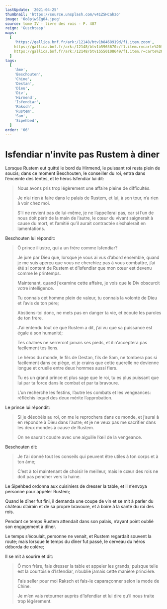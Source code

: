 ```yaml
---
lastUpdate: '2021-04-25'
thumbnail: 'https://source.unsplash.com/v41Z5HCahzo'
image: '6o8pjwSEg04.jpeg'
source: tome IV - livre des rois - P. 487
reign: 'Guschtasp'
maps:
  [
    'https://gallica.bnf.fr/ark:/12148/btv1b8468919d/f1.item.zoom',
    https://gallica.bnf.fr/ark:/12148/btv1b5963670z/f1.item.r=carte%20touran.zoom,
    https://gallica.bnf.fr/ark:/12148/btv1b550108649/f1.item.r=carte%20touran.zoom,
  ]
tags:
  [
    'âme',
    'Beschouten',
    'Chine',
    'Destan',
    'Dieu',
    'Div',
    'Hirmend',
    'Isfendiar',
    'Raksch',
    'Rustem',
    'Sam',
    'Sipehbed',
  ]
order: '66'
---
```


# Isfendiar n'invite pas Rustem à diner

Lorsque Rustem eut quitté le bord du Hirmend, le puissant roi resta plein de soucis; dans ce moment Beschouten, le conseiller du roi, entra dans l’enceinte des tentes, et le héros Isfendiar lui dit:

> Nous avons pris trop légèrement une affaire pleine de difficultés.
>
> Je n’ai rien à faire dans le palais de Rustem, et lui, à son tour, n’a rien à voir chez moi.
>
> S’il ne revient pas de lui-même, je ne l’appellerai pas, car si l’un de nous doit périr de la main de l’autre, le cœur du vivant saignerait à cause du mort, et l’amitié qu’il aurait contractée s’exhalerait en lamentations.

Beschouten lui répondit:

> Ô prince illustre, qui a un frère comme Isfendiar?
>
> Je jure par Dieu que, lorsque je vous ai vus d’abord ensemble, quand je me suis aperçu que vous ne cherchiez pas à vous combattre, j’ai été si content de Rustem et d’Isfendiar que mon cœur est devenu comme le printemps.
>
> Maintenant, quand j’examine cette affaire, je vois que le Div obscurcit votre intelligence.
>
> Tu connais cet homme plein de valeur, tu connais la volonté de Dieu et l’avis de ton père;
>
> Abstiens-toi donc, ne mets pas en danger ta vie, et écoute les paroles de ton frère.
>
> J’ai entendu tout ce que Rustem a dit, j’ai vu que sa puissance est égale à son humanité;
>
> Tes chaînes ne serreront jamais ses pieds, et il n’acceptera pas facilement tes liens.
>
> Le héros du monde, le fils de Destan, fils de Sam, ne tombera pas si facilement dans ce piège, et je crains que cette querelle ne devienne longue et cruelle entre deux hommes aussi fiers.
>
> Tu es un grand prince et plus sage que le roi, tu es plus puissant que lui par ta force dans le combat et par ta bravoure.
>
> L’un recherche les festins, l’autre les combats et les vengeances: réfléchis lequel des deux mérite l’approbation.

Le prince lui répondit:

> Si je désobéis au roi, on me le reprochera dans ce monde, et j’aurai à en répondre à Dieu dans l’autre; et je ne veux pas me sacrifier dans les deux mondes à cause de Rustem.
>
> On ne saurait coudre avec une aiguille l’œil de la vengeance.

Beschouten dit:

> Je t’ai donné tout les conseils qui peuvent être utiles à ton corps et à ton âme;
>
> C’est à toi maintenant de choisir le meilleur, mais le cœur des rois ne doit pas pencher vers la haine.

Le Sipehbed ordonna aux cuisiniers de dresser la table, et il n’envoya personne pour appeler Rustem;

Quand le dîner fut fini, il demanda une coupe de vin et se mit à parler du château d’airain et de sa propre bravoure, et à boire à la santé du roi des rois.

Pendant ce temps Rustem attendait dans son palais, n’ayant point oublié son engagement à dîner.

Le temps s’écoulait, personne ne venait, et Rustem regardait souvent la route; mais lorsque le temps du dîner fut passé, le cerveau du héros déborda de colère;

Il se mit à sourire et dit:

> Ô mon frère, fais dresser la table et appeler les grands; puisque telle est la courtoisie d’Isfendiar, n’oublie jamais cette manière princière.
>
> Fais seller pour moi Raksch et fais-le caparaçonner selon la mode de Chine.
>
> Je m’en vais retourner auprès d’Isfendiar et lui dire qu’il nous traite trop légèrement.
